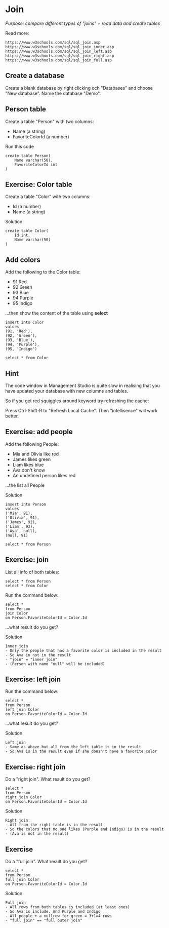 # Join

*Purpose: compare different types of "joins" + read data and create tables*

Read more:

	https://www.w3schools.com/sql/sql_join.asp
	https://www.w3schools.com/sql/sql_join_inner.asp
	https://www.w3schools.com/sql/sql_join_left.asp
	https://www.w3schools.com/sql/sql_join_right.asp
	https://www.w3schools.com/sql/sql_join_full.asp

## Create a database

Create a blank database by right clicking och "Databases" and choose "New database". Name the database "Demo".

## Person table

Create a table "Person" with two columns:
- Name (a string)
- FavoriteColorId (a number)

Run this code

	create table Person(
		Name varchar(50),
		FavoriteColorId int
	)

## Exercise: Color table 

Create a table "Color" with two columns:
- Id (a number)
- Name (a string)

Solution

	create table Color(
		Id int,
		Name varchar(50)
	)

## Add colors

Add the following to the Color table:

- 91 Red
- 92 Green
- 93 Blue
- 94 Purple
- 95 Indigo

...then show the content of the table using **select**

	insert into Color 
	values
	(91, 'Red'),
	(92, 'Green'),
	(93, 'Blue'),
	(94, 'Purple'),
	(95, 'Indigo')

	select * from Color

## Hint

The code window in Management Studio is quite slow in realising that you have updated your database with new columns and tables.

So if you get red squiggles around keyword try refreshing the cache:

Press Ctrl-Shift-R to "Refresh Local Cache". Then "intellisence" will work better.

## Exercise: add people

Add the following People: 
- Mia and Olivia like red
- James likes green
- Liam likes blue
- Ava don't know
- An undefined person likes red

...the list all People

Solution

	insert into Person
	values
	('Mia', 91),
	('Olivia', 91),
	('James', 92),
	('Liam', 93),
	('Ava',	null),
	(null, 91)

	select * from Person
	
## Exercise: join

List all info of both tables:

	select * from Person
	select * from Color

Run the command below:

	select * 
	from Person 
	join Color 
	on Person.FavoriteColorId = Color.Id

...what result do you get?

Solution

	Inner join
	- Only the people that has a favorite color is included in the result
	- So Ava in not in the result
	- "join" = "inner join"
	- (Person with name "null" will be included)

## Exercise: left join

Run the command below:

	select * 
	from Person 
	left join Color 
	on Person.FavoriteColorId = Color.Id

...what result do you get?

Solution

	Left join
	- Same as above but all from the left table is in the result
	- So Ava is in the result even if she doesn't have a favorite color 

## Exercise: right join

Do a "right join". What result do you get?

	select * 
	from Person 
	right join Color 
	on Person.FavoriteColorId = Color.Id

Solution

	Right join:
	- All from the right table is in the result
	- So the colors that no one likes (Purple and Indigo) is in the result
	- (Ava is not in the result)

## Exercise

Do a "full join". What result do you get?

	select * 
	from Person 
	full join Color 
	on Person.FavoriteColorId = Color.Id

Solution

	Full join
	- All rows from both tables is included (at least ones)
	- So Ava is include. And Purple and Indigo
	- All people + a nullrow for green = 3+1=4 rows
	- "full join" == "full outer join"  

